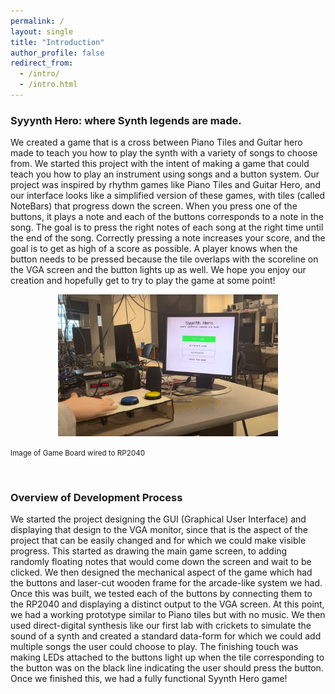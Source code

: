```yaml
---
permalink: /
layout: single
title: "Introduction"
author_profile: false
redirect_from:
  - /intro/
  - /intro.html
---
```


### Syyynth Hero: where Synth legends are made.
We created a game that is a cross between Piano Tiles and Guitar hero made to teach you how to play the synth with a variety of songs to choose from. We started this project with the intent of making a game that could teach you how to play an instrument using songs and a button system. Our project was inspired by rhythm games like Piano Tiles and Guitar Hero, and our interface looks like a simplified version of these games, with tiles (called NoteBars) that progress down the screen. When you press one of the buttons, it plays a note and each of the buttons corresponds to a note in the song. The goal is to press the right notes of each song at the right time until the end of the song. Correctly pressing a note increases your score, and the goal is to get as high of a score as possible. A player knows when the button needs to be pressed because the tile overlaps with the scoreline on the VGA screen and the button lights up as well. We hope you enjoy our creation and hopefully get to try to play the game at some point! 

<p align = "center">
<img src="/images/a_images/intro/stock.png" alt="image" style="width:70%">
</p>
<small align = "center">
Image of Game Board wired to RP2040
</small>

&nbsp;
### Overview of Development Process
We started the project designing the GUI (Graphical User Interface) and displaying that design to the VGA monitor, since that is the aspect of the project that can be easily changed and for which we could make visible progress. This started as drawing the main game screen, to adding randomly floating notes that would come down the screen and wait to be clicked. We then designed the mechanical aspect of the game which had the buttons and laser-cut wooden frame for the arcade-like system we had. Once this was built, we tested each of the buttons by connecting them to the RP2040 and displaying a distinct output to the VGA screen. At this point, we had a working prototype similar to Piano tiles but with no music. We then used direct-digital synthesis like our first lab with crickets to simulate the sound of a synth and created a standard data-form for which we could add multiple songs the user could choose to play. The finishing touch was making LEDs attached to the buttons light up when the tile corresponding to the button was on the black line indicating the user should press the button. Once we finished this, we had a fully functional Syynth Hero game!
